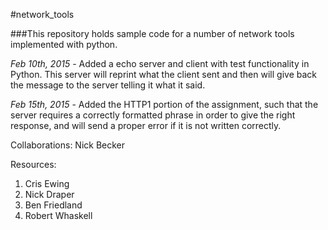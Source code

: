 #network_tools

###This repository holds sample code for a number of network tools implemented with python.


*Feb 10th, 2015* - Added a echo server and client with test functionality in Python. 
                   This server will reprint what the client sent and then will give back 
                   the message to the server telling it what it said.

*Feb 15th, 2015* - Added the HTTP1 portion of the assignment, such that the server requires
                   a correctly formatted phrase in order to give the right response, and
                   will send a proper error if it is not written correctly.


Collaborations:
Nick Becker


Resources:
1. Cris Ewing
2. Nick Draper
3. Ben Friedland
4. Robert Whaskell
